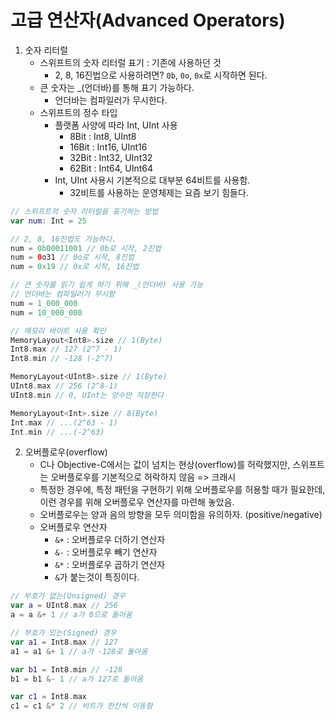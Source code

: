 # 고급 연산자(Advanced Operators)
1. 숫자 리터럴
    - 스위프트의 숫자 리터럴 표기 : 기존에 사용하던 것
        - 2, 8, 16진법으로 사용하려면? `0b`, `0o`, `0x`로 시작하면 된다.
    - 큰 숫자는 _(언더바)를 통해 표기 가능하다.
        - 언더바는 컴파일러가 무시한다.
    - 스위프트의 정수 타입
        - 플랫폼 사양에 따라 Int, UInt 사용
            - 8Bit : Int8, UInt8
            - 16Bit : Int16, UInt16
            - 32Bit : Int32, UInt32
            - 62Bit : Int64, UInt64
        - Int, UInt 사용시 기본적으로 대부분 64비트를 사용함.
            - 32비트를 사용하는 운영체제는 요즘 보기 힘들다.
```swift
// 스위프트의 숫자 리터럴을 표기하는 방법
var num: Int = 25

// 2, 8, 16진법도 가능하다.
num = 0b00011001 // 0b로 시작, 2진법
num = 0o31 // 0o로 시작, 8진법
num = 0x19 // 0x로 시작, 16진법

// 큰 숫자를 읽기 쉽게 하기 위해 _(언더바) 사용 가능
// 언더바는 컴파일러가 무시함
num = 1_000_000
num = 10_000_000

// 메모리 바이트 사용 확인
MemoryLayout<Int8>.size // 1(Byte)
Int8.max // 127 (2^7 - 1)
Int8.min // -128 (-2^7)

MemoryLayout<UInt8>.size // 1(Byte)
UInt8.max // 256 (2^8-1)
UInt8.min // 0, UInt는 양수만 저장한다

MemoryLayout<Int>.size // 8(Byte)
Int.max // ...(2^63 - 1)
Int.min // ...(-2^63)
```

2. 오버플로우(overflow)
    - C나 Objective-C에서는 값이 넘치는 현상(overflow)를 허락했지만, 스위프트는 오버플로우를 기본적으로 허락하지 않음 => 크래시
    - 특정한 경우에, 특정 패턴을 구현하기 위해 오버플로우를 허용할 때가 필요한데, 이런 경우를 위해 오버플로우 연산자를 마련해 놓았음.
    - 오버플로우는 양과 음의 방향을 모두 의미함을 유의하자. (positive/negative)
    - 오버플로우 연산자
        - `&+` : 오버플로우 더하기 연산자
        - `&-` : 오버플로우 빼기 연산자
        - `&*` : 오버플로우 곱하기 연산자
        - `&`가 붙는것이 특징이다.
```swift
// 부호가 없는(Unsigned) 경우
var a = UInt8.max // 256
a = a &+ 1 // a가 0으로 돌아옴

// 부호가 있는(Signed) 경우
var a1 = Int8.max // 127
a1 = a1 &+ 1 // a가 -128로 돌아옴

var b1 = Int8.min // -128
b1 = b1 &- 1 // a가 127로 돌아옴

var c1 = Int8.max
c1 = c1 &* 2 // 비트가 한칸씩 이동함
```
